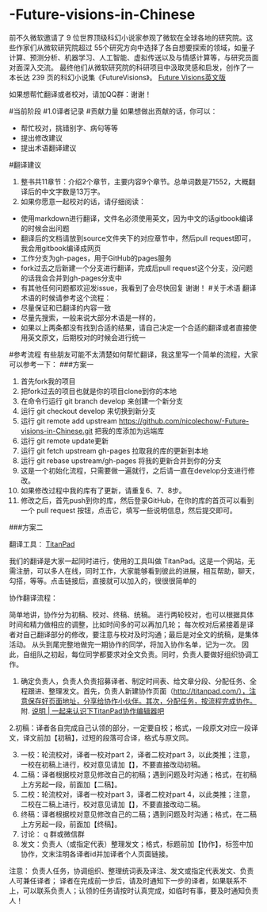 # -Future-visions-in-Chinese
前不久微软邀请了 9 位世界顶级科幻小说家参观了微软在全球各地的研究院。这些作家们从微软研究院超过 55个研究方向中选择了各自想要探索的领域，如量子计算、预测分析、机器学习、人工智能、虚拟传送以及与情感计算等，与研究员面对面深入交流。
最终他们从微软研究院的科研项目中汲取灵感和启发，创作了一本长达 239 页的科幻小说集《FutureVisions》。
[Future Visions英文版](http://news.microsoft.com/futurevisions/?from=singlemessage&isappinstalled=0)

如果想帮忙翻译或者校对，请加QQ群：谢谢！

#当前阶段
#1.0译者记录
#贡献力量
如果想做出贡献的话，你可以：

* 帮忙校对，挑错别字、病句等等
* 提出修改建议
* 提出术语翻译建议

#翻译建议
1. 整书共11章节：介绍2个章节，主要内容9个章节。总单词数是71552，大概翻译后的中文字数是13万字。
2. 如果你愿意一起校对的话，请仔细阅读：
* 使用markdown进行翻译，文件名必须使用英文，因为中文的话gitbook编译的时候会出问题
* 翻译后的文档请放到source文件夹下的对应章节中，然后pull request即可，我会用gitbook编译成网页
* 工作分支为gh-pages，用于GitHub的pages服务
* fork过去之后新建一个分支进行翻译，完成后pull request这个分支，没问题的话我会合并到gh-pages分支中
* 有其他任何问题都欢迎发issue，我看到了会尽快回复
谢谢！
#关于术语
翻译术语的时候请参考这个流程：
* 尽量保证和已翻译的内容一致
* 尽量先搜索，一般来说大部分术语是一样的，
* 如果以上两条都没有找到合适的结果，请自己决定一个合适的翻译或者直接使用英文原文，后期校对的时候会进行统一

#参考流程
有些朋友可能不太清楚如何帮忙翻译，我这里写一个简单的流程，大家可以参考一下：
###方案一
1. 首先fork我的项目
2. 把fork过去的项目也就是你的项目clone到你的本地
3. 在命令行运行 git branch develop 来创建一个新分支
4. 运行 git checkout develop 来切换到新分支
5. 运行 git remote add upstream https://github.com/nicolechow/-Future-visions-in-Chinese.git 把我的库添加为远端库
6. 运行 git remote update更新
7. 运行 git fetch upstream gh-pages 拉取我的库的更新到本地
8. 运行 git rebase upstream/gh-pages 将我的更新合并到你的分支
9. 这是一个初始化流程，只需要做一遍就行，之后请一直在develop分支进行修改。
10. 如果修改过程中我的库有了更新，请重复6、7、8步。
11. 修改之后，首先push到你的库，然后登录GitHub，在你的库的首页可以看到一个 pull request 按钮，点击它，填写一些说明信息，然后提交即可。

###方案二

翻译工具： [TitanPad](https://titanpad.com/)

我们的翻译是大家一起同时进行，使用的工具叫做 TitanPad。这是一个网站，无需注册，可以多人在线，同时工作，大家能够看到彼此的进展，相互帮助，聊天，勾搭，等等。点击链接后，直接就可以加入的，很很很简单的

协作翻译流程：

简单地讲，协作分为初稿、校对、终稿、统稿。 
进行两轮校对，也可以根据具体时间和精力做相应的调整，比如时间多的可以再加几轮；
每次校对后紧接着是译者对自己翻译部分的修改，要注意与校对及时沟通；最后是对全文的统稿，是集体活动。 从头到尾完整地做完一期协作的同学，将加入协作名单，记为一次。
因此，自组队之初起，每位同学都要求对全文负责。同时，负责人要做好组织协调工作。

1. 确定负责人，负责人负责招募译者、制定时间表、给文章分段、分配任务、全程跟进、整理发文。首先，负责人新建协作页面（http://titanpad.com/），注意保存好页面地址，分享给协作小伙伴。其次，分配任务，按流程完成协作。 附. [说明 | 一起来认识下TitanPad协作编辑器吧](http://article.yeeyan.org/view/199302/390523)

2.初稿：译者各自完成自己认领的部分，一定要自校；格式，一段原文对应一段译文，译文前加【初稿】，过短的段落可合译，格式与原文同。

3. 一校：轮流校对，译者一校对part 2，译者二校对part 3，以此类推；注意，一校在初稿上进行，校对意见请加【】，不要直接改动初稿。
4. 二稿：译者根据校对意见修改自己的初稿；遇到问题及时沟通；格式，在初稿上方另起一段，前面加【二稿】。
5. 二校：轮流校对，译者一校对part 3，译者二校对part 4，以此类推；注意，二校在二稿上进行，校对意见请加【】，不要直接改动二稿。
6. 终稿：译者根据校对意见修改自己的二稿；遇到问题及时沟通；格式，在二稿上方另起一段，前面加【终稿】。
7. 讨论： q 群或微信群
8. 发文：负责人（或指定代表）整理发文；格式，标题前加【协作】，标签中加 协作，文末注明各译者id并加译者个人页面链接。

注意： 负责人任务，协调组织、整理统词表及译注、发文或指定代表发文、负责人可兼任译者； 译者在完成前一步后，请及时通知下一步的译者，如果联系不上，可以联系负责人；认领的任务请按时认真完成，如临时有事，要及时通知负责人！
